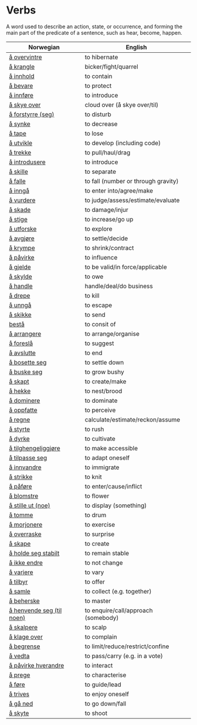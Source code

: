 # Verbs

A word used to describe an action, state, or occurrence, and forming the main part of the predicate of a sentence, such as hear, become, happen.

| Norwegian | English |
| --- | --- |
| [å overvintre](https://www.ordnett.no/search?language=no&phrase=å%20overvintre) | to hibernate |
| [å krangle](https://www.ordnett.no/search?language=no&phrase=å%20krangle) | bicker/fight/quarrel |
| [å innhold](https://www.ordnett.no/search?language=no&phrase=å%20innhold) | to contain |
| [å bevare](https://www.ordnett.no/search?language=no&phrase=å%20bevare) | to protect |
| [å innføre](https://www.ordnett.no/search?language=no&phrase=å%20innføre) | to introduce |
| [å skye over](https://www.ordnett.no/search?language=no&phrase=å%20skye%20over) | cloud over (å skye over/til) |
| [å forstyrre (seg)](https://www.ordnett.no/search?language=no&phrase=å%20forstyrre%20(seg)) | to disturb |
| [å synke](https://www.ordnett.no/search?language=no&phrase=å%20synke) | to decrease |
| [å tape](https://www.ordnett.no/search?language=no&phrase=å%20tape) | to lose |
| [å utvikle](https://www.ordnett.no/search?language=no&phrase=å%20utvikle) | to develop (including code) |
| [å trekke](https://www.ordnett.no/search?language=no&phrase=å%20trekke) | to pull/haul/drag |
| [å introdusere](https://www.ordnett.no/search?language=no&phrase=å%20introdusere) | to introduce |
| [å skille](https://www.ordnett.no/search?language=no&phrase=å%20skille) | to separate |
| [å falle](https://www.ordnett.no/search?language=no&phrase=å%20falle) | to fall (number or through gravity) |
| [å inngå](https://www.ordnett.no/search?language=no&phrase=å%20inngå) | to enter into/agree/make |
| [å vurdere](https://www.ordnett.no/search?language=no&phrase=å%20vurdere) | to judge/assess/estimate/evaluate |
| [å skade](https://www.ordnett.no/search?language=no&phrase=å%20skade) | to damage/injur |
| [å stige](https://www.ordnett.no/search?language=no&phrase=å%20stige) | to increase/go up |
| [å utforske](https://www.ordnett.no/search?language=no&phrase=å%20utforske) | to explore |
| [å avgjøre](https://www.ordnett.no/search?language=no&phrase=å%20avgjøre) | to settle/decide |
| [å krympe](https://www.ordnett.no/search?language=no&phrase=å%20krympe) | to shrink/contract |
| [å påvirke](https://www.ordnett.no/search?language=no&phrase=å%20påvirke) | to influence |
| [å gjelde](https://www.ordnett.no/search?language=no&phrase=å%20gjelde) | to be valid/in force/applicable |
| [å skylde](https://www.ordnett.no/search?language=no&phrase=å%20skylde) | to owe |
| [å handle](https://www.ordnett.no/search?language=no&phrase=å%20handle) | handle/deal/do business |
| [å drepe](https://www.ordnett.no/search?language=no&phrase=å%20drepe) | to kill |
| [å unngå](https://www.ordnett.no/search?language=no&phrase=å%20unngå) | to escape |
| [å skikke](https://www.ordnett.no/search?language=no&phrase=å%20skikke) | to send |
| [bestå](https://www.ordnett.no/search?language=no&phrase=bestå) | to consit of |
| [å arrangere](https://www.ordnett.no/search?language=no&phrase=å%20arrangere) | to arrange/organise |
| [å foreslå](https://www.ordnett.no/search?language=no&phrase=å%20foreslå) | to suggest |
| [å avslutte](https://www.ordnett.no/search?language=no&phrase=å%20avslutte) | to end |
| [å bosette seg](https://www.ordnett.no/search?language=no&phrase=å%20bosette%20seg) | to settle down |
| [å buske seg](https://www.ordnett.no/search?language=no&phrase=å%20buske%20seg) | to grow bushy |
| [å skapt](https://www.ordnett.no/search?language=no&phrase=å%20skapt) | to create/make |
| [å hekke](https://www.ordnett.no/search?language=no&phrase=å%20hekke) | to nest/brood |
| [å dominere](https://www.ordnett.no/search?language=no&phrase=å%20dominere) | to dominate |
| [å oppfatte](https://www.ordnett.no/search?language=no&phrase=å%20oppfatte) | to perceive |
| [å regne](https://www.ordnett.no/search?language=no&phrase=å%20regne) | calculate/estimate/reckon/assume |
| [å styrte](https://www.ordnett.no/search?language=no&phrase=å%20styrte) | to rush |
| [å dyrke](https://www.ordnett.no/search?language=no&phrase=å%20dyrke) | to cultivate |
| [å tilghengeliggjøre](https://www.ordnett.no/search?language=no&phrase=å%20tilghengeliggjøre) | to make accessible |
| [å tilpasse seg](https://www.ordnett.no/search?language=no&phrase=å%20tilpasse%20seg) | to adapt oneself |
| [å innvandre](https://www.ordnett.no/search?language=no&phrase=å%20innvandre) | to immigrate |
| [å strikke](https://www.ordnett.no/search?language=no&phrase=å%20strikke) | to knit |
| [å påføre](https://www.ordnett.no/search?language=no&phrase=å%20påføre) | to enter/cause/inflict |
| [å blomstre](https://www.ordnett.no/search?language=no&phrase=å%20blomstre) | to flower |
| [å stille ut (noe)](https://www.ordnett.no/search?language=no&phrase=å%20stille%20ut%20(noe)) | to display (something) |
| [å tomme](https://www.ordnett.no/search?language=no&phrase=å%20tomme) | to drum |
| [å morjonere](https://www.ordnett.no/search?language=no&phrase=å%20morjonere) | to exercise |
| [å overraske](https://www.ordnett.no/search?language=no&phrase=å%20overraske) | to surprise |
| [å skape](https://www.ordnett.no/search?language=no&phrase=å%20skape) | to create |
| [å holde seg stabilt](https://www.ordnett.no/search?language=no&phrase=å%20holde%20seg%20stabilt) | to remain stable |
| [å ikke endre](https://www.ordnett.no/search?language=no&phrase=å%20ikke%20endre) | to not change |
| [å variere](https://www.ordnett.no/search?language=no&phrase=å%20variere) | to vary |
| [å tilbyr](https://www.ordnett.no/search?language=no&phrase=å%20tilbyr) | to offer |
| [å samle](https://www.ordnett.no/search?language=no&phrase=å%20samle) | to collect (e.g. together) |
| [å beherske](https://www.ordnett.no/search?language=no&phrase=å%20beherske) | to master |
| [å henvende seg (til noen)](https://www.ordnett.no/search?language=no&phrase=å%20henvende%20seg%20(til%20noen)) | to enquire/call/approach (somebody) |
| [å skalpere](https://www.ordnett.no/search?language=no&phrase=å%20skalpere) | to scalp |
| [å klage over](https://www.ordnett.no/search?language=no&phrase=å%20klage%20over) | to complain |
| [å begrense](https://www.ordnett.no/search?language=no&phrase=å%20begrense) | to limit/reduce/restrict/confine |
| [å vedta](https://www.ordnett.no/search?language=no&phrase=å%20vedta) | to pass/carry (e.g. in a vote) |
| [å påvirke hverandre](https://www.ordnett.no/search?language=no&phrase=å%20påvirke%20hverandre) | to interact |
| [å prege](https://www.ordnett.no/search?language=no&phrase=å%20prege) | to characterise |
| [å føre](https://www.ordnett.no/search?language=no&phrase=å%20føre) | to guide/lead |
| [å trives](https://www.ordnett.no/search?language=no&phrase=å%20trives) | to enjoy oneself |
| [å gå ned](https://www.ordnett.no/search?language=no&phrase=å%20gå%20ned) | to go down/fall |
| [å skyte](https://www.ordnett.no/search?language=no&phrase=å%20skyte) | to shoot |

